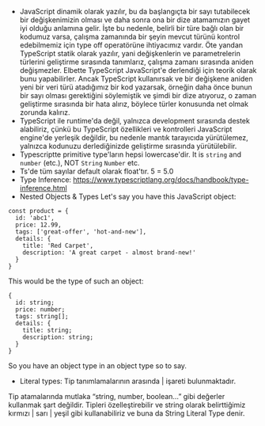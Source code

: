 - JavaScript dinamik olarak yazılır, bu da başlangıçta bir sayı tutabilecek bir değişkenimizin olması ve daha sonra ona bir dize atamamızın gayet iyi olduğu anlamına gelir. İşte bu nedenle, belirli bir türe bağlı olan bir kodumuz varsa, çalışma zamanında bir şeyin mevcut türünü kontrol edebilmemiz için type off operatörüne ihtiyacımız vardır. Öte yandan TypeScript statik olarak yazılır, yani değişkenlerin ve parametrelerin türlerini geliştirme sırasında tanımlarız, çalışma zamanı sırasında aniden değişmezler. Elbette TypeScript JavaScript'e derlendiği için teorik olarak bunu yapabilirler. Ancak TypeScript kullanırsak ve bir değişkene aniden yeni bir veri türü atadığımız bir kod yazarsak, örneğin daha önce bunun bir sayı olması gerektiğini söylemiştik ve şimdi bir dize atıyoruz, o zaman geliştirme sırasında bir hata alırız, böylece türler konusunda net olmak zorunda kalırız.
- TypeScript ile runtime'da değil, yalnızca development sırasında destek alabiliriz, çünkü bu TypeScript özellikleri ve kontrolleri JavaScript engine'de yerleşik değildir, bu nedenle mantık tarayıcıda yürütülemez, yalnızca kodunuzu derlediğinizde geliştirme sırasında yürütülebilir.
- Typescriptte primitive type'ların hepsi lowercase'dir. It is `string` and `number` (etc.), NOT `String` `Number` etc.
- Ts'de tüm sayılar default olarak float'tır. 5 = 5.0
- Type Inference: https://www.typescriptlang.org/docs/handbook/type-inference.html
- Nested Objects & Types
  Let's say you have this JavaScript object:

```
const product = {
  id: 'abc1',
  price: 12.99,
  tags: ['great-offer', 'hot-and-new'],
  details: {
    title: 'Red Carpet',
    description: 'A great carpet - almost brand-new!'
  }
}
```

This would be the type of such an object:

```
{
  id: string;
  price: number;
  tags: string[];
  details: {
    title: string;
    description: string;
  }
}
```

So you have an object type in an object type so to say.

- Literal types: Tip tanımlamalarının arasında | işareti bulunmaktadır.

Tip atamalarında mutlaka “string, number, boolean…” gibi değerler kullanmak şart değildir. Tipleri özelleştirebilir ve string olarak belirttiğimiz kırmızı | sarı | yeşil gibi kullanabiliriz ve buna da String Literal Type denir.
